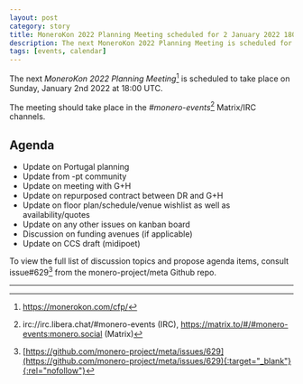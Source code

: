 ```yaml
---
layout: post
category: story
title: MoneroKon 2022 Planning Meeting scheduled for 2 January 2022 1800 UTC
description: The next MoneroKon 2022 Planning Meeting is scheduled for Sunday 2 January 2022 at 1800 UTC on IRC.
tags: [events, calendar]
---
```


The next *MoneroKon 2022 Planning Meeting*[^1] is scheduled to take place on Sunday, January 2nd 2022 at 18:00 UTC.

The meeting should take place in the *#monero-events*[^2] Matrix/IRC channels.

## Agenda

- Update on Portugal planning
- Update from -pt community
- Update on meeting with G+H
- Update on repurposed contract between DR and G+H
- Update on floor plan/schedule/venue wishlist as well as availability/quotes 
- Update on any other issues on kanban board
- Discussion on funding avenues (if applicable)
- Update on CCS draft (midipoet)

To view the full list of discussion topics and propose agenda items, consult issue#629[^3] from the monero-project/meta Github repo.

---

[^1]: https://monerokon.com/cfp/
[^2]: irc://irc.libera.chat/#monero-events (IRC), https://matrix.to/#/#monero-events:monero.social (Matrix)
[^3]: [https://github.com/monero-project/meta/issues/629](https://github.com/monero-project/meta/issues/629){:target="_blank"}{:rel="nofollow"}
